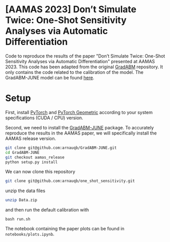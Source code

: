 # [AAMAS 2023] Don’t Simulate Twice: One-Shot Sensitivity Analyses via Automatic Differentiation

Code to reproduce the results of the paper "Don’t Simulate Twice: One-Shot Sensitivity Analyses via Automatic Differentiation" presented at AAMAS 2023. This code has been adapted from the original [GradABM](https://github.com/AdityaLab/GradABM) repository. It only contains the code related to the calibration of the model. The GradABM-JUNE model can be found [here](https://github.com/arnauqb/GradABM-JUNE).

# Setup

First, install [PyTorch](pytorch.org/) and [PyTorch Geometric](https://pytorch-geometric.readthedocs.io/en/latest/) according to your system specifications (CUDA / CPU) version.

Second, we need to install the [GradABM-JUNE](https://github.com/arnauqb/GradABM-JUNE) package. To accurately reproduce the results in the AAMAS paper, we will specifically install the AAMAS release version.

```bash
git clone git@github.com:arnauqb/GradABM-JUNE.git
cd GradABM-JUNE
git checkout aamas_release
python setup.py install
```

We can now clone this repository

```bash
git clone git@github.com:arnauqb/one_shot_sensitivity.git
```
unzip the data files

```bash
unzip Data.zip
```
and then run the default calibration with 
```
bash run.sh
```

The notebook containing the paper plots can be found in `notebooks/plots.ipynb`.
